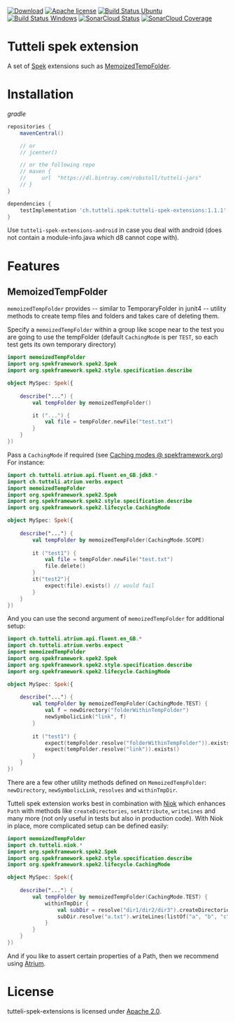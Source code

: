 <!-- for master -->

[![Download](https://api.bintray.com/packages/robstoll/tutteli-jars/tutteli-spek-extensions/images/download.svg)](https://bintray.com/robstoll/tutteli-jars/tutteli-spek-extensions/_latestVersion)
[![Apache license](https://img.shields.io/badge/license-Apache%202.0-brightgreen.svg)](http://opensource.org/licenses/Apache2.0)
[![Build Status Ubuntu](https://github.com/robstoll/tutteli-spek-extensions/workflows/Ubuntu/badge.svg?event=push)](https://github.com/robstoll/tutteli-spek-extensions/actions?query=workflow%3AUbuntu+branch%3Amaster)
[![Build Status Windows](https://github.com/robstoll/tutteli-spek-extensions/workflows/Windows/badge.svg?event=push)](https://github.com/robstoll/tutteli-spek-extensions/actions?query=workflow%3AWindows+branch%3Amaster)
[![SonarCloud Status](https://sonarcloud.io/api/project_badges/measure?project=robstoll_tutteli-spek-extensions&metric=alert_status)](https://sonarcloud.io/dashboard?id=robstoll_tutteli-spek-extensions)
[![SonarCloud Coverage](https://sonarcloud.io/api/project_badges/measure?project=robstoll_tutteli-spek-extensions&metric=coverage)](https://sonarcloud.io/dashboard?id=robstoll_tutteli-spek-extensions)

<!-- for a specific release -->
<!--
[![Download](https://img.shields.io/badge/Download-1.1.1-%23007ec6)](https://bintray.com/robstoll/tutteli-jars/tutteli-spek-extensions/1.1.1 "Download 1.1.1 from Bintray")
[![Apache license](https://img.shields.io/badge/license-Apache%202.0-brightgreen.svg)](http://opensource.org/licenses/Apache2.0)
-->

# Tutteli spek extension
A set of [Spek](http://spekframework.org/) extensions such as [MemoizedTempFolder](#MemoizedTempFolder).

# Installation

*gradle*
```groovy
repositories {
    mavenCentral()

    // or
    // jcenter()

    // or the following repo    
    // maven {
    //     url  "https://dl.bintray.com/robstoll/tutteli-jars" 
    // }
}

dependencies {
    testImplementation 'ch.tutteli.spek:tutteli-spek-extensions:1.1.1'
}
```
Use `tutteli-spek-extensions-android` in case you deal with android (does not contain a module-info.java which d8 cannot cope with).

# Features

## MemoizedTempFolder

`memoizedTempFolder` provides -- similar to TemporaryFolder in junit4 -- utility methods to create temp files and folders and takes care of deleting them.

Specify a `memoizedTempFolder` within a group like scope near to the test you are going to use the tempFolder (default `CachingMode` is per `TEST`, so each test gets its own temporary directory)

```kotlin
import memoizedTempFolder
import org.spekframework.spek2.Spek
import org.spekframework.spek2.style.specification.describe

object MySpec: Spek({
    
    describe("...") {
        val tempFolder by memoizedTempFolder()

        it ("...") {
            val file = tempFolder.newFile("test.txt")
        }
    }
})
```

Pass a `CachingMode` if required (see [Caching modes @ spekframework.org](https://www.spekframework.org/core-concepts/#caching-modes))
For instance: 
```kotlin
import ch.tutteli.atrium.api.fluent.en_GB.jdk8.*
import ch.tutteli.atrium.verbs.expect
import memoizedTempFolder
import org.spekframework.spek2.Spek
import org.spekframework.spek2.style.specification.describe
import org.spekframework.spek2.lifecycle.CachingMode

object MySpec: Spek({
    
    describe("...") {
        val tempFolder by memoizedTempFolder(CachingMode.SCOPE)
        
        it ("test1") {
            val file = tempFolder.newFile("test.txt")
            file.delete()
        }
        it("test2"){
            expect(file).exists() // would fail
        }       
    }
})
```
And you can use the second argument of `memoizedTempFolder` for additional setup:


```kotlin
import ch.tutteli.atrium.api.fluent.en_GB.*
import ch.tutteli.atrium.verbs.expect
import memoizedTempFolder
import org.spekframework.spek2.Spek
import org.spekframework.spek2.style.specification.describe
import org.spekframework.spek2.lifecycle.CachingMode

object MySpec: Spek({
    
    describe("...") {
        val tempFolder by memoizedTempFolder(CachingMode.TEST) {
            val f = newDirectory("folderWithinTempFolder")
            newSymbolicLink("link", f)
        }
        
        it ("test1") {
            expect(tempFolder.resolve("folderWithinTempFolder")).exists()
            expect(tempFolder.resolve("link")).exists()   
        }    
    }
})
```

There are a few other utility methods defined on `MemoizedTempFolder`: `newDirectory`, `newSymbolicLink`, 
`resolves` and `withinTmpDir`.

Tutteli spek extension works best in combination with [Niok](https://github.com/robstoll/niok)
which enhances `Path` with methods like `createDirectories`, `setAttribute`, `writeLines` and many more (not only useful in tests but also in production code).
With Niok in place, more complicated setup can be defined easily:
```kotlin
import memoizedTempFolder
import ch.tutteli.niok.*
import org.spekframework.spek2.Spek
import org.spekframework.spek2.style.specification.describe
import org.spekframework.spek2.lifecycle.CachingMode

object MySpec: Spek({
    
    describe("...") {
        val tempFolder by memoizedTempFolder(CachingMode.TEST) {
            withinTmpDir {
                val subDir = resolve("dir1/dir2/dir3").createDirectories()
                subDir.resolve("a.txt").writeLines(listOf("a", "b", "c"))
            }
        }
    }
})
```
And if you like to assert certain properties of a Path, then we recommend using [Atrium](https://github.com/robstoll/atrium).

# License
tutteli-spek-extensions is licensed under [Apache 2.0](https://opensource.org/licenses/Apache2.0).
